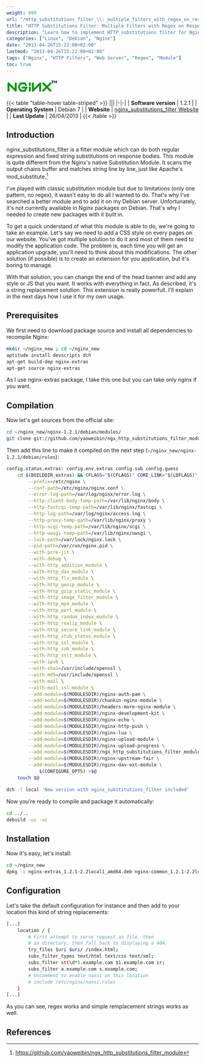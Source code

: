 ```yaml
---
weight: 999
url: "/Http_substitutions_filter_\\:_multiple_filters_with_regex_on_response_bodies/"
title: "HTTP Substitutions Filter: Multiple Filters with Regex on Response Bodies"
description: "Learn how to implement HTTP substitutions filter for Nginx to perform multiple regex filters on response bodies. This guide covers compilation, installation, and configuration on Debian systems."
categories: ["Linux", "Debian", "Nginx"]
date: "2013-04-26T15:22:00+02:00"
lastmod: "2013-04-26T15:22:00+02:00"
tags: ["Nginx", "HTTP Filters", "Web Server", "Regex", "Module"]
toc: true
---
```


![Nginx Logo](/images/nginx-logo.png)

{{< table "table-hover table-striped" >}}
|||
|-|-|
| **Software version** | 1.2.1 |
| **Operating System** | Debian 7 |
| **Website** | [nginx_substitutions_filter Website](https://github.com/yaoweibin/ngx_http_substitutions_filter_module) |
| **Last Update** | 26/04/2013 |
{{< /table >}}

## Introduction

nginx_substitutions_filter is a filter module which can do both regular expression and fixed string substitutions on response bodies. This module is quite different from the Nginx's native Substitution Module. It scans the output chains buffer and matches string line by line, just like Apache's mod_substitute.[^1]

I've played with classic substitution module but due to limitations (only one pattern, no regex), it wasn't easy to do all I wanted to do. That's why I've searched a better module and to add it on my Debian server. Unfortunately, it's not currently available in Nginx packages on Debian. That's why I needed to create new packages with it built in.

To get a quick understand of what this module is able to do, we're going to take an example. Let's say we need to add a CSS style on every pages on our website. You've got multiple solution to do it and most of them need to modify the application code. The problem is, each time you will get an application upgrade, you'll need to think about this modifications. The other solution (if possible) is to create an extension for you application, but it's boring to manage.

With that solution, you can change the end of the head banner and add any style or JS that you want. It works with everything in fact. As described, it's a string replacement solution. This extension is really powerfull. I'll explain in the next days how I use it for my own usage.

## Prerequisites

We first need to download package source and install all dependencies to recompile Nginx:

```bash
mkdir ~/nginx_new ; cd ~/nginx_new
aptitude install devscripts dch
apt-get build-dep nginx-extras
apt-get source nginx-extras
```

As I use nginx-extras package, I take this one but you can take only nginx if you want.

## Compilation

Now let's get sources from the official site:

```bash
cd ~/nginx_new/nginx-1.2.1/debian/modules/
git clone git://github.com/yaoweibin/ngx_http_substitutions_filter_module.git
```

Then add this line to make it compiled on the next step (`~/nginx_new/nginx-1.2.1/debian/rules`):

```bash {linenos=table,hl_lines=[45]}
config.status.extras: config.env.extras config.sub config.guess
    cd $(BUILDDIR_extras) && CFLAGS="$(CFLAGS)" CORE_LINK="$(LDFLAGS)" ./configure  \
        --prefix=/etc/nginx \
        --conf-path=/etc/nginx/nginx.conf \
        --error-log-path=/var/log/nginx/error.log \
        --http-client-body-temp-path=/var/lib/nginx/body \
        --http-fastcgi-temp-path=/var/lib/nginx/fastcgi \
        --http-log-path=/var/log/nginx/access.log \
        --http-proxy-temp-path=/var/lib/nginx/proxy \
        --http-scgi-temp-path=/var/lib/nginx/scgi \
        --http-uwsgi-temp-path=/var/lib/nginx/uwsgi \
        --lock-path=/var/lock/nginx.lock \
        --pid-path=/var/run/nginx.pid \
        --with-pcre-jit \
        --with-debug \
        --with-http_addition_module \
        --with-http_dav_module \
        --with-http_flv_module \
        --with-http_geoip_module \
        --with-http_gzip_static_module \
        --with-http_image_filter_module \
        --with-http_mp4_module \
        --with-http_perl_module \
        --with-http_random_index_module \
        --with-http_realip_module \
        --with-http_secure_link_module \
        --with-http_stub_status_module \
        --with-http_ssl_module \
        --with-http_sub_module \
        --with-http_xslt_module \
        --with-ipv6 \
        --with-sha1=/usr/include/openssl \
        --with-md5=/usr/include/openssl \
        --with-mail \
        --with-mail_ssl_module \
        --add-module=$(MODULESDIR)/nginx-auth-pam \
        --add-module=$(MODULESDIR)/chunkin-nginx-module \
        --add-module=$(MODULESDIR)/headers-more-nginx-module \
        --add-module=$(MODULESDIR)/nginx-development-kit \
        --add-module=$(MODULESDIR)/nginx-echo \
        --add-module=$(MODULESDIR)/nginx-http-push \
        --add-module=$(MODULESDIR)/nginx-lua \
        --add-module=$(MODULESDIR)/nginx-upload-module \
        --add-module=$(MODULESDIR)/nginx-upload-progress \
        --add-module=$(MODULESDIR)/ngx_http_substitutions_filter_module \
        --add-module=$(MODULESDIR)/nginx-upstream-fair \
        --add-module=$(MODULESDIR)/nginx-dav-ext-module \
            $(CONFIGURE_OPTS) >$@
    touch $@
```

```bash
dch -l local 'New version with nginx_substitutions_filter included'
```

Now you're ready to compile and package it automatically:

```bash
cd ../..
debuild -us -uc
```

## Installation

Now it's easy, let's install:

```bash
cd ~/nginx_new
dpkg -i nginx-extras_1.2.1-2.2local1_amd64.deb nginx-common_1.2.1-2.2local1_all.deb
```

## Configuration

Let's take the default configuration for instance and then add to your location this kind of string replacements:

```bash
[...]
    location / {
        # First attempt to serve request as file, then
        # as directory, then fall back to displaying a 404.
        try_files $uri $uri/ /index.html;
        subs_filter_types text/html text/css text/xml;
        subs_filter st(\d*).example.com $1.example.com ir;
        subs_filter a.example.com s.example.com;
        # Uncomment to enable naxsi on this location
        # include /etc/nginx/naxsi.rules
    }
[...]
```

As you can see, regex works and simple remplacement strings works as well.

## References

[^1]: https://github.com/yaoweibin/ngx_http_substitutions_filter_module
